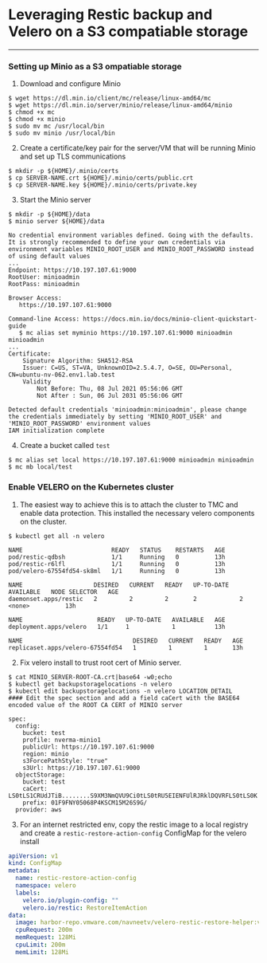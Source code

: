 # Leveraging Restic backup and Velero on a S3 compatiable storage
---
### Setting up Minio as a S3 ompatiable storage
1. Download and configure Minio

```shell
$ wget https://dl.min.io/client/mc/release/linux-amd64/mc
$ wget https://dl.min.io/server/minio/release/linux-amd64/minio
$ chmod +x mc
$ chmod +x minio
$ sudo mv mc /usr/local/bin
$ sudo mv minio /usr/local/bin
```

2. Create a certificate/key pair for the server/VM that will be running Minio and set up TLS communications

```shell
$ mkdir -p ${HOME}/.minio/certs
$ cp SERVER-NAME.crt ${HOME}/.minio/certs/public.crt
$ cp SERVER-NAME.key ${HOME}/.minio/certs/private.key
```

3. Start the Minio server  

```shell
$ mkdir -p ${HOME}/data
$ minio server ${HOME}/data

No credential environment variables defined. Going with the defaults.
It is strongly recommended to define your own credentials via environment variables MINIO_ROOT_USER and MINIO_ROOT_PASSWORD instead of using default values
...
Endpoint: https://10.197.107.61:9000  
RootUser: minioadmin
RootPass: minioadmin

Browser Access:
   https://10.197.107.61:9000

Command-line Access: https://docs.min.io/docs/minio-client-quickstart-guide
   $ mc alias set myminio https://10.197.107.61:9000 minioadmin minioadmin
...
Certificate:
    Signature Algorithm: SHA512-RSA
    Issuer: C=US, ST=VA, UnknownOID=2.5.4.7, O=SE, OU=Personal, CN=ubuntu-nv-062.env1.lab.test
    Validity
        Not Before: Thu, 08 Jul 2021 05:56:06 GMT
        Not After : Sun, 06 Jul 2031 05:56:06 GMT

Detected default credentials 'minioadmin:minioadmin', please change the credentials immediately by setting 'MINIO_ROOT_USER' and 'MINIO_ROOT_PASSWORD' environment values
IAM initialization complete
```

4. Create a bucket called `test`
```shell 
$ mc alias set local https://10.197.107.61:9000 minioadmin minioadmin
$ mc mb local/test
```

### Enable VELERO on the Kubernetes cluster

1. The easiest way to achieve this is to attach the cluster to TMC and enable data protection. This installed the necessary velero components on the cluster. 
```shell
$ kubectl get all -n velero

NAME                         READY   STATUS    RESTARTS   AGE
pod/restic-qdbsh             1/1     Running   0          13h
pod/restic-r6lfl             1/1     Running   0          13h
pod/velero-67554fd54-sk8ml   1/1     Running   0          13h

NAME                    DESIRED   CURRENT   READY   UP-TO-DATE   AVAILABLE   NODE SELECTOR   AGE
daemonset.apps/restic   2         2         2       2            2           <none>          13h

NAME                     READY   UP-TO-DATE   AVAILABLE   AGE
deployment.apps/velero   1/1     1            1           13h

NAME                               DESIRED   CURRENT   READY   AGE
replicaset.apps/velero-67554fd54   1         1         1       13h
```

2. Fix velero install to trust root cert of Minio server. 
```shell
$ cat MINIO_SERVER-ROOT-CA.crt|base64 -w0;echo
$ kubectl get backupstoragelocations -n velero
$ kubectl edit backupstoragelocations -n velero LOCATION_DETAIL
#### Edit the spec section and add a field caCert with the BASE64 encoded value of the ROOT CA CERT of MINIO server

spec:
  config:
    bucket: test
    profile: nverma-minio1
    publicUrl: https://10.197.107.61:9000
    region: minio
    s3ForcePathStyle: "true"
    s3Url: https://10.197.107.61:9000
  objectStorage:
    bucket: test
    caCert: LS0tLS1CRUdJTiB........S9XM3NmQVU9Ci0tLS0tRU5EIENFUlRJRklDQVRFLS0tLS0K
    prefix: 01F9FNY05068P4KSCM15M26S9G/
  provider: aws
```

3. For an internet restricted env, copy the restic image to a local registry and create a `restic-restore-action-config` ConfigMap for the velero install
```yaml
apiVersion: v1
kind: ConfigMap
metadata:
  name: restic-restore-action-config
  namespace: velero
  labels:
    velero.io/plugin-config: ""
    velero.io/restic: RestoreItemAction
data:
  image: harbor-repo.vmware.com/navneetv/velero-restic-restore-helper:v1.4.2
  cpuRequest: 200m
  memRequest: 128Mi
  cpuLimit: 200m
  memLimit: 128Mi
```



